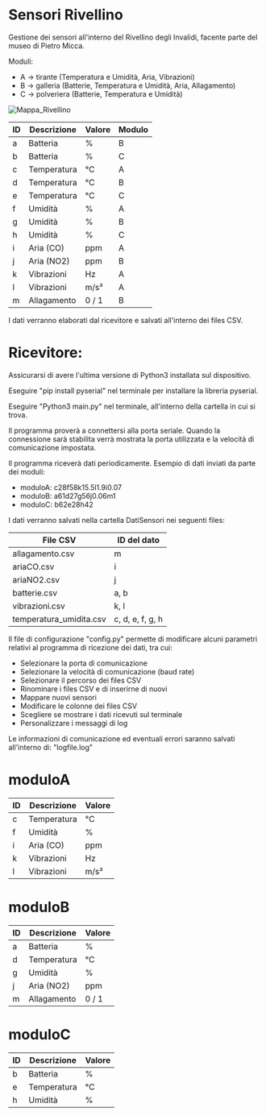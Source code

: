 # Sensori Rivellino
Gestione dei sensori all'interno del Rivellino degli Invalidi, facente parte del museo di Pietro Micca.

Moduli:
- A → tirante (Temperatura e Umidità, Aria, Vibrazioni)
- B → galleria (Batterie, Temperatura e Umidità, Aria, Allagamento)
- C → polveriera (Batterie, Temperatura e Umidità)

![Mappa_Rivellino](https://github.com/user-attachments/assets/0eda5039-46fb-40d3-8ec3-fc16ac8c2962)

| ID   | Descrizione                | Valore       | Modulo  |
|------|----------------------------|--------------|---------|
| a    | Batteria                   | %            | B       |
| b    | Batteria                   | %            | C       |
| c    | Temperatura                | °C           | A       |
| d    | Temperatura                | °C           | B       |
| e    | Temperatura                | °C           | C       |
| f    | Umidità                    | %            | A       |
| g    | Umidità                    | %            | B       |
| h    | Umidità                    | %            | C       |
| i    | Aria (CO)                  | ppm          | A       |
| j    | Aria (NO2)                 | ppm          | B       |
| k    | Vibrazioni                 | Hz           | A       |
| l    | Vibrazioni                 | m/s²         | A       |
| m    | Allagamento                | 0 / 1        | B       |

I dati verranno elaborati dal ricevitore e salvati all'interno dei files CSV.

# Ricevitore:

Assicurarsi di avere l'ultima versione di Python3 installata sul dispositivo.

Eseguire "pip install pyserial" nel terminale per installare la libreria pyserial.

Eseguire "Python3 main.py" nel terminale, all'interno della cartella in cui si trova.

Il programma proverà a connettersi alla porta seriale. Quando la connessione sarà stabilita verrà mostrata la porta utilizzata e la velocità di comunicazione impostata.

Il programma riceverà dati periodicamente. Esempio di dati inviati da parte dei moduli:
- moduloA:    c28f58k15.5l1.9i0.07
- moduloB:    a61d27g56j0.06m1
- moduloC:    b62e28h42

I dati verranno salvati nella cartella DatiSensori nei seguenti files:

| File CSV                   | ID del dato         |
|----------------------------|---------------------|
| allagamento.csv            | m                   |
| ariaCO.csv                 | i                   |
| ariaNO2.csv                | j                   |
| batterie.csv               | a, b                |
| vibrazioni.csv             | k, l                |
| temperatura_umidita.csv    | c, d, e, f, g, h    |

Il file di configurazione "config.py" permette di modificare alcuni parametri relativi al programma di ricezione dei dati, tra cui:
- Selezionare la porta di comunicazione
- Selezionare la velocità di comunicazione (baud rate)
- Selezionare il percorso dei files CSV
- Rinominare i files CSV e di inserirne di nuovi
- Mappare nuovi sensori
- Modificare le colonne dei files CSV
- Scegliere se mostrare i dati ricevuti sul terminale
- Personalizzare i messaggi di log

Le informazioni di comunicazione ed eventuali errori saranno salvati all'interno di: "logfile.log"

# moduloA

| ID   | Descrizione                | Valore       |
|------|----------------------------|--------------|
| c    | Temperatura                | °C           |
| f    | Umidità                    | %            |
| i    | Aria (CO)                  | ppm          |
| k    | Vibrazioni                 | Hz           |
| l    | Vibrazioni                 | m/s²         |

# moduloB

| ID   | Descrizione                | Valore       |
|------|----------------------------|--------------|
| a    | Batteria                   | %            |
| d    | Temperatura                | °C           |
| g    | Umidità                    | %            |
| j    | Aria (NO2)                 | ppm          |
| m    | Allagamento                | 0 / 1        |

# moduloC

| ID   | Descrizione                | Valore       |
|------|----------------------------|--------------|
| b    | Batteria                   | %            |
| e    | Temperatura                | °C           |
| h    | Umidità                    | %            |
